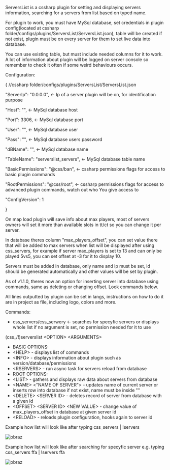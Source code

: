 ServersList is a cssharp plugin for setting and displaying servers information, searching for a servers from list based on typed name.

For plugin to work, you must have MySql database, set credentials in plugin config(located at cssharp folder/configs/plugins/ServersList/ServersList.json), table will be created if not exist, plugin must be on every server for them to set live data into database.

You can use existing table, but must include needed columns for it to work. A lot of information about plugin will be logged on server console so remember to check it often if some weird behaviours occurs.

Configuration:

{ //cssharp folder/configs/plugins/ServersList/ServersList.json
  
  "ServerIp": "0.0.0.0", <- Ip of a server plugin will be on, for identification purpose
  
  "Host": "", <- MySql database host
  
  "Port": 3306, <- MySql database port
  
  "User": "", <- MySql database user
  
  "Pass": "", <- MySql database users password
  
  "dBName": "", <- MySql database name
  
  "TableName": "serverslist_servers", <- MySql database table name
  
  "BasicPermissions": "@css/ban", <- cssharp permissions flags for access to basic plugin commands
  
  "RootPermissions": "@css/root", <- cssharp permissions flags for access to advanced plugin commands, watch out who You give access to
  
  "ConfigVersion": 1
  
}

On map load plugin will save info about max players, most of servers owners will set it more than available slots in tt/ct so you can change it per server.

In database theres column "max_players_offset", you can set value there that will be added to max servers when list will be displayed after using css_servers, for example if server max_players is set to 13 and can only be played 5vs5, you can set offset at -3 for it to display 10.

Servers must be added in database, only name and ip must be set, id should be generated automatically and other values will be set by plugin.

As of v1.1.0, theres now an option for inserting server into database using commands, same as deleting or changing offset. Look commands below.

All lines outputted by plugin can be set in langs, instructions on how to do it are in project as file, including logo, colors and more.

Commands:

- css_servers/css_serwery <name> <- searches for specyfic servers or displays whole list if no argument is set, no permission needed for it to use
  
(css_/!)serverslist \<OPTION\> \<ARGUMENTS\>
-  BASIC OPTIONS:
-  \<HELP\> - displays list of commands
-  \<INFO\> - displays information about plugin such as version/database/permissions
-  \<RSERVERS\> - run async task for servers reload from database
-  ROOT OPTIONS:
-  \<LIST\> - gathers and displays raw data about servers from database
-  \<NAME\> \<"NAME OF SERVER"\> - updates name of current server or inserts row into database if not exist, name must be inside ""
-  \<DELETE\> \<SERVER ID\> - deletes record of server from database with a given id
-  \<OFFSET\> \<SERVER ID\> \<NEW VALUE\> - change value of max_players_offset in database at given server id
-  \<RELOAD\> - reloads plugin configuration, hooks again to server id

Example how list will look like after typing css_servers | !servers

![obraz](https://github.com/HSMANIA-net/ServersList/assets/37087934/2fba1e0c-2f60-4767-871d-544723d5357c)

Example how list will look like after searching for specyfic server e.g. typing css_servers ffa | !servers ffa

![obraz](https://github.com/HSMANIA-net/ServersList/assets/37087934/94ea79c1-bae9-480e-acee-f1000e7ae0fd)
